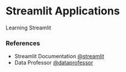 # Streamlit Applications

Learning Streamlit

### References

- Streamlit Documentation [@streamlit](https://docs.streamlit.io/en/stable/) 
- Data Professor [@dataprofessor](https://github.com/dataprofessor) 